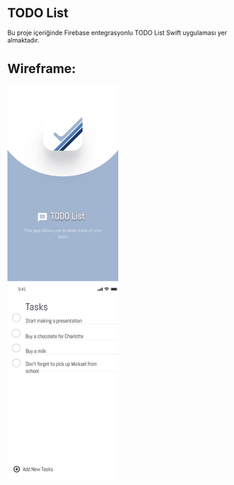 # TODO List

Bu proje içeriğinde Firebase entegrasyonlu TODO List Swift uygulaması yer almaktadır.

# Wireframe: 

<img src="https://github.com/cmlcrn17/TODOList/blob/main/Documentation/getStarted.jpg" alt="Splash Screen" width="250"/>

<br>

<img src="https://github.com/cmlcrn17/TODOList/blob/main/Documentation/getList.jpg" alt="List" width="250"/>








